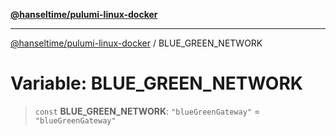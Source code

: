 [**@hanseltime/pulumi-linux-docker**](../README.md)

***

[@hanseltime/pulumi-linux-docker](../README.md) / BLUE\_GREEN\_NETWORK

# Variable: BLUE\_GREEN\_NETWORK

> `const` **BLUE\_GREEN\_NETWORK**: `"blueGreenGateway"` = `"blueGreenGateway"`
